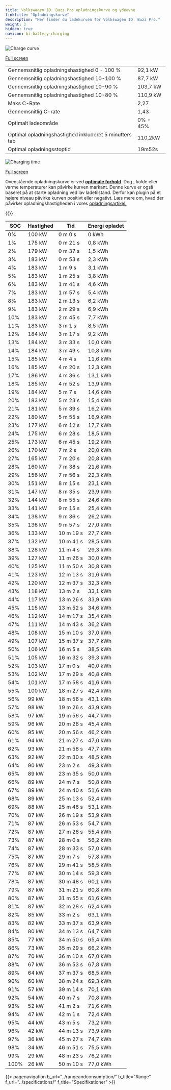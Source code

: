 ```yaml
---
title: Volkswagen ID. Buzz Pro opladningskurve og ydeevne
linktitle: "Opladningskurve"
description: "Her finder du ladekurven for Volkswagen ID. Buzz Pro."
weight: 3
hidden: true
navicon: bi-battery-charging
---
```

<!-- markdownlint-disable MD033 -->
<img src="/images/models/volkswagen/id._buzz/id._buzz_pro/chargingcurve.svg" alt="Charge curve" class="img-fluid">

[Full screen](/images/models/volkswagen/id._buzz/id._buzz_pro/chargingcurve.svg)


<table class="table table-striped border">
<tbody>
<tr>
<td>Gennemsnitlig opladningshastighed 0 - 100 %</td><td>92,1 kW</td>
</tr>
<tr>
<td>Gennemsnitlig opladningshastighed 10-100 %</td><td>87,7 kW</td>
</tr>
<tr>
<td>Gennemsnitlig opladningshastighed 10-90 %</td><td>103,7 kW</td>
</tr>
<tr>
<td>Gennemsnitlig opladningshastighed 10-80 %</td><td>110,9 kW</td>
</tr>
<tr>
<td>Maks C-Rate</td><td>2,27</td>
</tr>
<tr>
<td>Gennemsnitlig C-rate</td><td>1,43</td>
</tr>
<tr>
<td>Optimalt ladeområde</td><td>0% - 45%</td>
</tr>
<tr>
<td>Optimal opladningshastighed inkluderet 5 minutters tab</td><td>110,2kW</td>
</tr>
<tr>
<td>Optimal opladningsstoptid</td><td>19m52s</td>
</tr>
</tbody>
</table>
<img src="/images/models/volkswagen/id._buzz/id._buzz_pro/chargingtime.svg" alt="Charging time" class="img-fluid">

[Full screen](/images/models/volkswagen/id._buzz/id._buzz_pro/chargingtime.svg)


Ovenstående opladningskurve er ved **[optimale forhold](../../../../../technology/battery/charging/#temperatur)**. Dog , kolde eller varme temperaturer kan påvirke kurven markant. Denne kurve er også baseret på at starte opladning ved lav ladetilstand. Derfor kan plugin på et højere niveau påvirke kurven positivt eller negativt. Læs mere om, hvad der påvirker opladningshastigheden i vores [opladningsartikel.](../../../../../technology/battery/charging/)


{{<evkxdisplayaddarticle />}}
<table class="table table-striped border">
<thead>
<tr><th>SOC</th><th>Hastighed</th><th>Tid</th><th>Energi opladet</th></tr>
</thead>
<tbody>
<tr>
<td>0%</td><td>100 kW</td><td> 0 m 0 s </td><td>0 kWh </td>
</tr>
<tr>
<td>1%</td><td>175 kW</td><td> 0 m 21 s </td><td>0,8 kWh </td>
</tr>
<tr>
<td>2%</td><td>179 kW</td><td> 0 m 37 s </td><td>1,5 kWh </td>
</tr>
<tr>
<td>3%</td><td>183 kW</td><td> 0 m 53 s </td><td>2,3 kWh </td>
</tr>
<tr>
<td>4%</td><td>183 kW</td><td> 1 m 9 s </td><td>3,1 kWh </td>
</tr>
<tr>
<td>5%</td><td>183 kW</td><td> 1 m 25 s </td><td>3,8 kWh </td>
</tr>
<tr>
<td>6%</td><td>183 kW</td><td> 1 m 41 s </td><td>4,6 kWh </td>
</tr>
<tr>
<td>7%</td><td>183 kW</td><td> 1 m 57 s </td><td>5,4 kWh </td>
</tr>
<tr>
<td>8%</td><td>183 kW</td><td> 2 m 13 s </td><td>6,2 kWh </td>
</tr>
<tr>
<td>9%</td><td>183 kW</td><td> 2 m 29 s </td><td>6,9 kWh </td>
</tr>
<tr>
<td>10%</td><td>183 kW</td><td> 2 m 45 s </td><td>7,7 kWh </td>
</tr>
<tr>
<td>11%</td><td>183 kW</td><td> 3 m 1 s </td><td>8,5 kWh </td>
</tr>
<tr>
<td>12%</td><td>184 kW</td><td> 3 m 17 s </td><td>9,2 kWh </td>
</tr>
<tr>
<td>13%</td><td>184 kW</td><td> 3 m 33 s </td><td>10,0 kWh </td>
</tr>
<tr>
<td>14%</td><td>184 kW</td><td> 3 m 49 s </td><td>10,8 kWh </td>
</tr>
<tr>
<td>15%</td><td>185 kW</td><td> 4 m 4 s </td><td>11,6 kWh </td>
</tr>
<tr>
<td>16%</td><td>185 kW</td><td> 4 m 20 s </td><td>12,3 kWh </td>
</tr>
<tr>
<td>17%</td><td>186 kW</td><td> 4 m 36 s </td><td>13,1 kWh </td>
</tr>
<tr>
<td>18%</td><td>185 kW</td><td> 4 m 52 s </td><td>13,9 kWh </td>
</tr>
<tr>
<td>19%</td><td>184 kW</td><td> 5 m 7 s </td><td>14,6 kWh </td>
</tr>
<tr>
<td>20%</td><td>183 kW</td><td> 5 m 23 s </td><td>15,4 kWh </td>
</tr>
<tr>
<td>21%</td><td>181 kW</td><td> 5 m 39 s </td><td>16,2 kWh </td>
</tr>
<tr>
<td>22%</td><td>180 kW</td><td> 5 m 55 s </td><td>16,9 kWh </td>
</tr>
<tr>
<td>23%</td><td>177 kW</td><td> 6 m 12 s </td><td>17,7 kWh </td>
</tr>
<tr>
<td>24%</td><td>175 kW</td><td> 6 m 28 s </td><td>18,5 kWh </td>
</tr>
<tr>
<td>25%</td><td>173 kW</td><td> 6 m 45 s </td><td>19,2 kWh </td>
</tr>
<tr>
<td>26%</td><td>170 kW</td><td> 7 m 2 s </td><td>20,0 kWh </td>
</tr>
<tr>
<td>27%</td><td>165 kW</td><td> 7 m 20 s </td><td>20,8 kWh </td>
</tr>
<tr>
<td>28%</td><td>160 kW</td><td> 7 m 38 s </td><td>21,6 kWh </td>
</tr>
<tr>
<td>29%</td><td>156 kW</td><td> 7 m 56 s </td><td>22,3 kWh </td>
</tr>
<tr>
<td>30%</td><td>151 kW</td><td> 8 m 15 s </td><td>23,1 kWh </td>
</tr>
<tr>
<td>31%</td><td>147 kW</td><td> 8 m 35 s </td><td>23,9 kWh </td>
</tr>
<tr>
<td>32%</td><td>144 kW</td><td> 8 m 55 s </td><td>24,6 kWh </td>
</tr>
<tr>
<td>33%</td><td>141 kW</td><td> 9 m 15 s </td><td>25,4 kWh </td>
</tr>
<tr>
<td>34%</td><td>138 kW</td><td> 9 m 36 s </td><td>26,2 kWh </td>
</tr>
<tr>
<td>35%</td><td>136 kW</td><td> 9 m 57 s </td><td>27,0 kWh </td>
</tr>
<tr>
<td>36%</td><td>133 kW</td><td> 10 m 19 s </td><td>27,7 kWh </td>
</tr>
<tr>
<td>37%</td><td>132 kW</td><td> 10 m 41 s </td><td>28,5 kWh </td>
</tr>
<tr>
<td>38%</td><td>128 kW</td><td> 11 m 4 s </td><td>29,3 kWh </td>
</tr>
<tr>
<td>39%</td><td>127 kW</td><td> 11 m 26 s </td><td>30,0 kWh </td>
</tr>
<tr>
<td>40%</td><td>125 kW</td><td> 11 m 50 s </td><td>30,8 kWh </td>
</tr>
<tr>
<td>41%</td><td>123 kW</td><td> 12 m 13 s </td><td>31,6 kWh </td>
</tr>
<tr>
<td>42%</td><td>120 kW</td><td> 12 m 37 s </td><td>32,3 kWh </td>
</tr>
<tr>
<td>43%</td><td>118 kW</td><td> 13 m 2 s </td><td>33,1 kWh </td>
</tr>
<tr>
<td>44%</td><td>117 kW</td><td> 13 m 26 s </td><td>33,9 kWh </td>
</tr>
<tr>
<td>45%</td><td>115 kW</td><td> 13 m 52 s </td><td>34,6 kWh </td>
</tr>
<tr>
<td>46%</td><td>112 kW</td><td> 14 m 17 s </td><td>35,4 kWh </td>
</tr>
<tr>
<td>47%</td><td>111 kW</td><td> 14 m 43 s </td><td>36,2 kWh </td>
</tr>
<tr>
<td>48%</td><td>108 kW</td><td> 15 m 10 s </td><td>37,0 kWh </td>
</tr>
<tr>
<td>49%</td><td>107 kW</td><td> 15 m 37 s </td><td>37,7 kWh </td>
</tr>
<tr>
<td>50%</td><td>106 kW</td><td> 16 m 5 s </td><td>38,5 kWh </td>
</tr>
<tr>
<td>51%</td><td>105 kW</td><td> 16 m 32 s </td><td>39,3 kWh </td>
</tr>
<tr>
<td>52%</td><td>103 kW</td><td> 17 m 0 s </td><td>40,0 kWh </td>
</tr>
<tr>
<td>53%</td><td>102 kW</td><td> 17 m 29 s </td><td>40,8 kWh </td>
</tr>
<tr>
<td>54%</td><td>101 kW</td><td> 17 m 58 s </td><td>41,6 kWh </td>
</tr>
<tr>
<td>55%</td><td>100 kW</td><td> 18 m 27 s </td><td>42,4 kWh </td>
</tr>
<tr>
<td>56%</td><td>99 kW</td><td> 18 m 56 s </td><td>43,1 kWh </td>
</tr>
<tr>
<td>57%</td><td>98 kW</td><td> 19 m 26 s </td><td>43,9 kWh </td>
</tr>
<tr>
<td>58%</td><td>97 kW</td><td> 19 m 56 s </td><td>44,7 kWh </td>
</tr>
<tr>
<td>59%</td><td>96 kW</td><td> 20 m 26 s </td><td>45,4 kWh </td>
</tr>
<tr>
<td>60%</td><td>95 kW</td><td> 20 m 56 s </td><td>46,2 kWh </td>
</tr>
<tr>
<td>61%</td><td>94 kW</td><td> 21 m 27 s </td><td>47,0 kWh </td>
</tr>
<tr>
<td>62%</td><td>93 kW</td><td> 21 m 58 s </td><td>47,7 kWh </td>
</tr>
<tr>
<td>63%</td><td>92 kW</td><td> 22 m 30 s </td><td>48,5 kWh </td>
</tr>
<tr>
<td>64%</td><td>90 kW</td><td> 23 m 2 s </td><td>49,3 kWh </td>
</tr>
<tr>
<td>65%</td><td>89 kW</td><td> 23 m 35 s </td><td>50,0 kWh </td>
</tr>
<tr>
<td>66%</td><td>89 kW</td><td> 24 m 7 s </td><td>50,8 kWh </td>
</tr>
<tr>
<td>67%</td><td>89 kW</td><td> 24 m 40 s </td><td>51,6 kWh </td>
</tr>
<tr>
<td>68%</td><td>89 kW</td><td> 25 m 13 s </td><td>52,4 kWh </td>
</tr>
<tr>
<td>69%</td><td>88 kW</td><td> 25 m 46 s </td><td>53,1 kWh </td>
</tr>
<tr>
<td>70%</td><td>87 kW</td><td> 26 m 19 s </td><td>53,9 kWh </td>
</tr>
<tr>
<td>71%</td><td>87 kW</td><td> 26 m 53 s </td><td>54,7 kWh </td>
</tr>
<tr>
<td>72%</td><td>87 kW</td><td> 27 m 26 s </td><td>55,4 kWh </td>
</tr>
<tr>
<td>73%</td><td>87 kW</td><td> 28 m 0 s </td><td>56,2 kWh </td>
</tr>
<tr>
<td>74%</td><td>87 kW</td><td> 28 m 33 s </td><td>57,0 kWh </td>
</tr>
<tr>
<td>75%</td><td>87 kW</td><td> 29 m 7 s </td><td>57,8 kWh </td>
</tr>
<tr>
<td>76%</td><td>87 kW</td><td> 29 m 41 s </td><td>58,5 kWh </td>
</tr>
<tr>
<td>77%</td><td>87 kW</td><td> 30 m 14 s </td><td>59,3 kWh </td>
</tr>
<tr>
<td>78%</td><td>87 kW</td><td> 30 m 48 s </td><td>60,1 kWh </td>
</tr>
<tr>
<td>79%</td><td>87 kW</td><td> 31 m 21 s </td><td>60,8 kWh </td>
</tr>
<tr>
<td>80%</td><td>87 kW</td><td> 31 m 55 s </td><td>61,6 kWh </td>
</tr>
<tr>
<td>81%</td><td>87 kW</td><td> 32 m 28 s </td><td>62,4 kWh </td>
</tr>
<tr>
<td>82%</td><td>85 kW</td><td> 33 m 2 s </td><td>63,1 kWh </td>
</tr>
<tr>
<td>83%</td><td>82 kW</td><td> 33 m 37 s </td><td>63,9 kWh </td>
</tr>
<tr>
<td>84%</td><td>80 kW</td><td> 34 m 13 s </td><td>64,7 kWh </td>
</tr>
<tr>
<td>85%</td><td>77 kW</td><td> 34 m 50 s </td><td>65,4 kWh </td>
</tr>
<tr>
<td>86%</td><td>73 kW</td><td> 35 m 29 s </td><td>66,2 kWh </td>
</tr>
<tr>
<td>87%</td><td>70 kW</td><td> 36 m 10 s </td><td>67,0 kWh </td>
</tr>
<tr>
<td>88%</td><td>67 kW</td><td> 36 m 53 s </td><td>67,8 kWh </td>
</tr>
<tr>
<td>89%</td><td>64 kW</td><td> 37 m 37 s </td><td>68,5 kWh </td>
</tr>
<tr>
<td>90%</td><td>60 kW</td><td> 38 m 24 s </td><td>69,3 kWh </td>
</tr>
<tr>
<td>91%</td><td>57 kW</td><td> 39 m 14 s </td><td>70,1 kWh </td>
</tr>
<tr>
<td>92%</td><td>54 kW</td><td> 40 m 7 s </td><td>70,8 kWh </td>
</tr>
<tr>
<td>93%</td><td>52 kW</td><td> 41 m 2 s </td><td>71,6 kWh </td>
</tr>
<tr>
<td>94%</td><td>47 kW</td><td> 42 m 1 s </td><td>72,4 kWh </td>
</tr>
<tr>
<td>95%</td><td>44 kW</td><td> 43 m 5 s </td><td>73,2 kWh </td>
</tr>
<tr>
<td>96%</td><td>42 kW</td><td> 44 m 13 s </td><td>73,9 kWh </td>
</tr>
<tr>
<td>97%</td><td>36 kW</td><td> 45 m 27 s </td><td>74,7 kWh </td>
</tr>
<tr>
<td>98%</td><td>34 kW</td><td> 46 m 51 s </td><td>75,5 kWh </td>
</tr>
<tr>
<td>99%</td><td>29 kW</td><td> 48 m 23 s </td><td>76,2 kWh </td>
</tr>
<tr>
<td>100%</td><td>26 kW</td><td> 50 m 10 s </td><td>77,0 kWh </td>
</tr>
</tbody>
</table>


{{< pagenavigation b_url="../rangeandconsumption/" b_title="Range" f_url="../specifications/" f_title="Specifikationer" >}}
